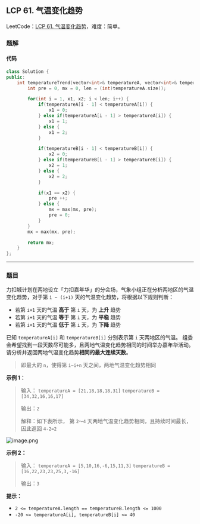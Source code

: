 ## LCP 61. 气温变化趋势

LeetCode：[LCP 61. 气温变化趋势](https://leetcode.cn/problems/6CE719/)，难度：简单。

### 题解

#### 代码

```c++
class Solution {
public:
    int temperatureTrend(vector<int>& temperatureA, vector<int>& temperatureB) {
        int pre = 0, mx = 0, len = (int)temperatureA.size();

        for(int i = 1, x1, x2; i < len; i++) {
            if(temperatureA[i - 1] < temperatureA[i]) {
                x1 = 0;
            } else if(temperatureA[i - 1] > temperatureA[i]) {
                x1 = 1;
            } else {
                x1 = 2;
            }

            if(temperatureB[i - 1] < temperatureB[i]) {
                x2 = 0;
            } else if(temperatureB[i - 1] > temperatureB[i]) {
                x2 = 1;
            } else {
                x2 = 2;
            }

            if(x1 == x2) {
                pre ++;
            } else {
                mx = max(mx, pre);
                pre = 0;
            }
        }
        mx = max(mx, pre);

        return mx;
    }
};
```



---



### 题目

力扣城计划在两地设立「力扣嘉年华」的分会场，气象小组正在分析两地区的气温变化趋势，对于第 `i ~ (i+1)` 天的气温变化趋势，将根据以下规则判断：

- 若第 `i+1` 天的气温 **高于** 第 `i` 天，为 **上升** 趋势
- 若第 `i+1` 天的气温 **等于** 第 `i` 天，为 **平稳** 趋势
- 若第 `i+1` 天的气温 **低于** 第 `i` 天，为 **下降** 趋势

已知 `temperatureA[i]` 和 `temperatureB[i]` 分别表示第 `i` 天两地区的气温。 组委会希望找到一段天数尽可能多，且两地气温变化趋势相同的时间举办嘉年华活动。请分析并返回两地气温变化趋势**相同的最大连续天数**。

> 即最大的 `n`，使得第 `i~i+n` 天之间，两地气温变化趋势相同

**示例 1：**

> 输入： `temperatureA = [21,18,18,18,31]` `temperatureB = [34,32,16,16,17]`
>
> 输出：`2`
>
> 解释：如下表所示， 第 `2～4` 天两地气温变化趋势相同，且持续时间最长，因此返回 `4-2=2`


![image.png](https://gitee.com/xwl66/leetcode/raw/master/image/LCP61-1663902654-hlrSvs-image.png)


**示例 2：**

> 输入： `temperatureA = [5,10,16,-6,15,11,3]` `temperatureB = [16,22,23,23,25,3,-16]`
>
> 输出：`3`

**提示：**

- `2 <= temperatureA.length == temperatureB.length <= 1000`
- `-20 <= temperatureA[i], temperatureB[i] <= 40`



